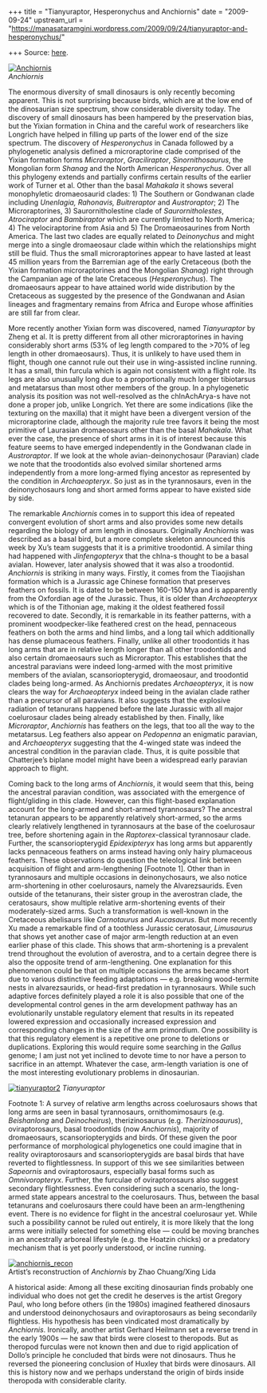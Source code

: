 +++
title = "Tianyuraptor, Hesperonychus and Anchiornis"
date = "2009-09-24"
upstream_url = "https://manasataramgini.wordpress.com/2009/09/24/tianyuraptor-and-hesperonychus/"

+++
Source: [here](https://manasataramgini.wordpress.com/2009/09/24/tianyuraptor-and-hesperonychus/).

[![Anchiornis](https://i2.wp.com/farm4.static.flickr.com/3446/3954522095_97049f64fa.jpg)](http://www.flickr.com/photos/24766652@N05/3954522095/ "Anchiornis by somasushma, on Flickr")  
*Anchiornis*

The enormous diversity of small dinosaurs is only recently becoming apparent. This is not surprising because birds, which are at the low end of the dinosaurian size spectrum, show considerable diversity today. The discovery of small dinosaurs has been hampered by the preservation bias, but the Yixian formation in China and the careful work of researchers like Longrich have helped in filling up parts of the lower end of the size spectrum. The discovery of *Hesperonychus* in Canada followed by a phylogenetic analysis defined a microraptorine clade comprised of the Yixian formation forms *Microraptor*, *Graciliraptor*,
*Sinornithosaurus*, the Mongolian form *Shanag* and the North American
*Hesperonychus*. Over all this phylogeny extends and partially confirms
certain results of the earlier work of Turner et al. Other than the basal *Mahakala* it shows several monophyletic dromaeosaurid clades: 1) The Southern or Gondwanan clade including *Unenlagia, Rahonavis, Buitreraptor* and *Austroraptor*; 2) The Microraptorines, 3) Saurornitholestine clade of *Saurornitholestes*, *Atrociraptor* and
*Bambiraptor* which are currently limited to North America; 4) The
velociraptorine from Asia and 5) The Dromaeosaurines from North America. The last two clades are equally related to *Deinonychus* and might merge into a single dromaeosaur clade within which the relationships might still be fluid. Thus the small microraptorines appear to have lasted at least 45 million years from the Barremian age of the early Cretaceous
(both the Yixian formation microraptorines and the Mongolian *Shanag*)
right through the Campanian age of the late Cretaceous
(*Hesperonychus*). The dromaeosaurs appear to have attained world wide
distribution by the Cretaceous as suggested by the presence of the Gondwanan and Asian lineages and fragmentary remains from Africa and Europe whose affinities are still far from clear.

More recently another Yixian form was discovered, named *Tianyuraptor* by Zheng et al. It is pretty different from all other microraptorines in having considerably short arms (53% of leg length compared to the \>70% of leg length in other dromaeosaurs). Thus, it is unlikely to have used them in flight, though one cannot rule out their use in wing-assisted incline running. It has a small, thin furcula which is again not consistent with a flight role. Its legs are also unusually long due to a proportionally much longer tibiotarsus and metatarsus than most other members of the group. In a phylogenetic analysis its position was not well-resolved as the chInAchArya-s have not done a proper job, unlike Longrich. Yet there are some indications (like the texturing on the maxilla) that it might have been a divergent version of the microraptorine clade, although the majority rule tree favors it being the most primitive of Laurasian dromaeosaurs other than the basal
*Mahakala*. What ever the case, the presence of short arms in it is of
interest because this feature seems to have emerged independently in the Gondwanan clade in *Austroraptor*. If we look at the whole avian-deinonychosaur (Paravian) clade we note that the troodontids also evolved similar shortened arms independently from a more long-armed flying ancestor as represented by the condition in *Archaeopteryx*. So just as in the tyrannosaurs, even in the deinonychosaurs long and short armed forms appear to have existed side by side.

The remarkable *Anchiornis* comes in to support this idea of repeated convergent evolution of short arms and also provides some new details regarding the biology of arm length in dinosaurs. Originally
*Anchiornis* was described as a basal bird, but a more complete skeleton
announced this week by Xu’s team suggests that it is a primitive troodontid. A similar thing had happened with *Jinfengopteryx* that the chIna-s thought to be a basal avialan. However, later analysis showed that it was also a troodontid. *Anchiornis* is striking in many ways. Firstly, it comes from the Tiaojishan formation which is a Jurassic age Chinese formation that preserves feathers on fossils. It is dated to be between 160-150 Mya and is apparently from the Oxfordian age of the Jurassic. Thus, it is older than *Archaeopteryx* which is of the Tithonian age, making it the oldest feathered fossil recovered to date. Secondly, it is remarkable in its feather patterns, with a prominent woodpecker-like feathered crest on the head, pennaceous feathers on both the arms and hind limbs, and a long tail which additionally has dense plumaceous feathers. Finally, unlike all other troodontids it has long arms that are in relative length longer than all other troodontids and also certain dromaeosaurs such as Microraptor. This establishes that the ancestral paravians were indeed long-armed with the most primitive members of the avialan, scansoriopterygid, dromaeosaur, and troodontid clades being long-armed. As Anchiornis predates *Archaeopteryx*, it is now clears the way for *Archaeopteryx* indeed being in the avialan clade rather than a precursor of all paravians. It also suggests that the explosive radiation of tetanurans happened before the late Jurassic with all major coelurosaur clades being already established by then. Finally, like *Microraptor*, *Anchiornis* has feathers on the legs, that too all the way to the metatarsus. Leg feathers also appear on *Pedopenna* an enigmatic paravian, and *Archaeopteryx* suggesting that the 4-winged state was indeed the ancestral condition in the paravian clade. Thus, it is quite possible that Chatterjee’s biplane model might have been a widespread early paravian approach to flight.

Coming back to the long arms of *Anchiornis*, it would seem that this, being the ancestral paravian condition, was associated with the emergence of flight/gliding in this clade. However, can this flight-based explanation account for the long-armed and short-armed tyrannosaurs? The ancestral tetanuran appears to be apparently relatively short-armed, so the arms clearly relatively lengthened in tyrannosaurs at the base of the coelurosaur tree, before shortening again in the *Raptorex*-classical tyrannosaur clade. Further, the scansoriopterygid *Epidexipteryx* has long arms but apparently lacks pennaceous feathers on arms instead having only hairy plumaceous feathers. These observations do question the teleological link between acquisition of flight and arm-lengthening \[Footnote 1\]. Other than in tyrannosaurs and multiple occasions in deinonychosaurs, we also notice arm-shortening in other coelurosaurs, namely the Alvarezsaurids. Even outside of the tetanurans, their sister group in the averostran clade, the ceratosaurs, show multiple relative arm-shortening events of their moderately-sized arms. Such a transformation is well-known in the Cretaceous abelisaurs like *Carnotaurus* and *Aucasaurus*. But more recently Xu made a remarkable find of a toothless Jurassic ceratosaur,
*Limusaurus* that shows yet another case of major arm-length reduction
at an even earlier phase of this clade. This shows that arm-shortening is a prevalent trend throughout the evolution of averostra, and to a certain degree there is also the opposite trend of arm-lengthening. One explanation for this phenomenon could be that on multiple occasions the arms became short due to various distinctive feeding adaptations — e.g. breaking wood-termite nests in alvarezsaurids, or head-first predation in tyrannosaurs. While such adaptive forces definitely played a role it is also possible that one of the developmental control genes in the arm development pathway has an evolutionarily unstable regulatory element that results in its repeated lowered expression and occasionally increased expression and corresponding changes in the size of the arm primordium. One possibility is that this regulatory element is a repetitive one prone to deletions or duplications. Exploring this would require some searching in the *Gallus* genome; I am just not yet inclined to devote time to nor have a person to sacrifice in an attempt. Whatever the case, arm-length variation is one of the most interesting evolutionary problems in dinosaurian.

[![tianyuraptor2](https://i0.wp.com/farm3.static.flickr.com/2455/3955599851_3c975a8d89.jpg)](http://www.flickr.com/photos/24766652@N05/3955599851/ "tianyuraptor2 by somasushma, on Flickr")
*Tianyuraptor*

Footnote 1: A survey of relative arm lengths across coelurosaurs shows that long arms are seen in basal tyrannosaurs, ornithomimosaurs (e.g.
*Beishanlong* and *Deinocheirus*), therizinosaurus (e.g.
*Therizinosaurus*), oviraptorosaurs, basal troodontids (now
*Anchiornis*), majority of dromaeosaurs, scansoriopterygids and birds.
Of these given the poor performance of morphological phylogenetics one could imagine that in reality oviraptorosaurs and scansoriopterygids are basal birds that have reverted to flightlessness. In support of this we see similarities between *Sapeornis* and oviraptorosaurs, especially basal forms such as *Omnivoropteryx*. Further, the furculae of oviraptorosaurs also suggest secondary flightlessness. Even considering such a scenario, the long-armed state appears ancestral to the coelurosaurs. Thus, between the basal tetanurans and coelurosaurs there could have been an arm-lengthening event. There is no evidence for flight in the ancestral coelurosaur yet. While such a possibility cannot be ruled out entirely, it is more likely that the long arms were initially selected for something else — could be moving branches in an ancestrally arboreal lifestyle (e.g. the Hoatzin chicks) or a predatory mechanism that is yet poorly understood, or incline running.

[![anchiornis_recon](https://i0.wp.com/farm4.static.flickr.com/3509/3955623627_c89fc52bce_o.jpg)](http://www.flickr.com/photos/24766652@N05/3955623627/ "anchiornis_recon by somasushma, on Flickr")  
Artist’s reconstruction of *Anchiornis* by Zhao Chuang/Xing Lida

A historical aside: Among all these exciting dinosaurian finds probably one individual who does not get the credit he deserves is the artist Gregory Paul, who long before others (in the 1980s) imagined feathered dinosaurs and understood deinonychosaurs and oviraptorosaurs as being secondarily flightless. His hypothesis has been vindicated most dramatically by *Anchiornis*. Ironically, another artist Gerhard Heilmann set a reverse trend in the early 1900s — he saw that birds were closest to theropods. But as theropod furculas were not known then and due to rigid application of Dollo’s principle he concluded that birds were not dinosaurs. Thus he reversed the pioneering conclusion of Huxley that birds were dinosaurs. All this is history now and we perhaps understand the origin of birds inside theropoda with considerable clarity.

